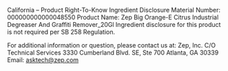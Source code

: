  
 
 
California – Product Right-To-Know Ingredient Disclosure 
Material Number: 000000000000048550 
Product Name: Zep Big Orange-E Citrus Industrial Degreaser And Graffiti Remover_20Gl 
Ingredient disclosure for this product is not required per SB 258 Regulation. 
 
For additional information or question, please contact us at: 
Zep, Inc. 
C/O Technical Services 
3330 Cumberland Blvd. SE, Ste 700 
Atlanta, GA 30339 
Email: asktech@zep.com 
 
 
 
 
